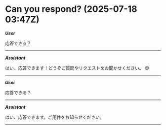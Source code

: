 <!-- Generated by SpecStory -->

# Can you respond? (2025-07-18 03:47Z)

_**User**_

応答できる？

---

_**Assistant**_

はい、応答できます！どうぞご質問やリクエストをお聞かせください。 😊

---

_**User**_

応答できる？

---

_**Assistant**_

はい、応答できます。ご用件をお知らせください。

---

